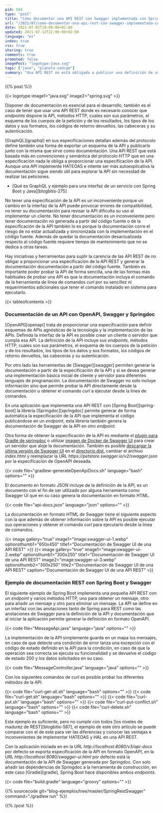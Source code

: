 ```yaml
---
pid: 584
type: "post"
title: "Cómo documentar una API REST con Swagger implementada con Spring Boot"
url: "/2021/07/como-documentar-una-api-rest-con-swagger-implementada-con-spring-boot/"
date: 2021-07-01T20:00:00+02:00
updated: 2021-07-12T22:00:00+02:00
language: "es"
index: true
rss: true
sharing: true
comments: true
promoted: false
imagePost: "logotype:java.svg"
tags: ["java", "planeta-codigo"]
summary: "Una API REST no está obligada a publicar una definición de su API, sin embargo, para quien deba usar API es muy útil disponer de su documentación para usarla correctamente y descubrir de qué _endpoints_ se compone, métodos HTTP, cuales son sus parámetros, el esquema de los cuerpos de la petición y de los resultados, los tipos de los datos y sus formatos, los códigos de retorno devueltos, las cabeceras y su autenticación. OpenAPI permite definir la interfaz de una aplicación de forma agnóstica de la tecnología y lenguaje en el que se implementa, por otro lado Swagger a partir de esa definición permite generar una interfaz HTML con su documentación. La librería Springdoc junto con Spring Boot permite generar tanto la especificación de la API como la documentación simplemente añadiendo una dependencia y varias anotaciones en la implementación de la API."
---
```


{{% post %}}

{{< logotype image1="java.svg" image2="spring.svg" >}}

Disponer de documentación es esencial para el desarrollo, también es el caso de tener que usar una API REST donde es necesario conocer que _endpoints_ dispone la API, métodos HTTP, cuales son sus parámetros, el esquema de los cuerpos de la petición y de los resultados, los tipos de los datos y sus formatos, los códigos de retorno devueltos, las cabeceras y su autenticación.

[GraphQL][graphql] en sus especificaciones detallan además del protocolo define también una forma de exportar un esquema de la API y publicarlo junto con la misma que sirve como documentación. Una API REST que está basada más en convenciones y semántica del protocolo HTTP que en una especificación nada le obliga a proporcionar una especificación de la API. Aunque una API implemente HATEOAS e intente ser más autoexplicativa la documentación sigue siendo útil para explorar la API sin necesidad de realizar las peticiones.

* [Qué es GraphQL y ejemplo para una interfaz de un servicio con Spring Boot y Java][blogbitix-275]

No tener una especificación de la API es un inconveniente porque un cambio en la interfaz de la API puede provocar errores de compatibilidad, no tener su documentación para revisar la API dificulta su uso al implementar un cliente. No tener documentación es un inconveniente pero tener documentación no generada a partir del código fuente o de la especificación de la API también lo es porque la documentación corre el riesgo de no estar actualizada y sincronizada con la implementación en el código fuente. Además de quedar la documentación desactualizada respecto al código fuente requiere tiempo de mantenimiento que no se dedica a otras tareas.

Hay iniciativas y herramientas para suplir la carencia de las API REST de no obligar a proporcionar una especificación de la API REST y generar la documentación documentación a partir del código fuente. También es importante poder probar la API de forma sencilla, una de las formas más habituales de probar una API es que la documentación incluya el comando de la herramienta de línea de comandos _curl_ por su sencillez ni requerimientos adicionales que tener el comando instalado en sistema para ejecutarlo.

{{< tableofcontents >}}

### Documentación de un API con OpenAPI, Swagger y Springdoc

[OpenAPI][openapi] trata de proporcionar una especificación para definir esquemas de APIs agnósticas de la tecnología y la implementación de las APIs. Definida la interfaz de la API es posible crear un cliente o servidor que cumpla esa API. La definición de la API incluye sus _endpoints_, métodos HTTP, cuales son sus parámetros, el esquema de los cuerpos de la petición y de los resultados, los tipos de los datos y sus formatos, los códigos de retorno devueltos, las cabeceras y su autenticación.

Por otro lado las herramientas de [Swagger][swagger] permiten generar la documentación a partir de la especificación de la API y si se desea generar una implementación básica inicial de cliente y servidor para diferentes lenguajes de programación. La documentación de Swagger no solo incluye información sino que permite probar la API directamente desde la documentación u obtener el comando _curl_ a ejecutar desde la línea de comandos.

En una aplicación que implementa una API REST con [Spring Boot][spring-boot] la librería [Springdoc][springdoc] permite generar de forma automática la especificación de la API que implementa el código publicándose en un _endpoint_, esta librería también genera la documentación de Swagger de la API en otro _endpoint_.

Otra forma de obtener la especificación de la API es mediante el [_plugin_ para Gradle de springdoc](https://github.com/springdoc/springdoc-openapi-gradle-plugin) o utilizar [imagen de Docker de Swagger UI](https://hub.docker.com/r/swaggerapi/swagger-ui) para crear un servidor que aloje la documentación. También es posible [descargar la última versión de Swagger UI](https://github.com/swagger-api/swagger-ui/releases/latest) en el [directorio dist](https://github.com/swagger-api/swagger-ui/tree/master/dist), cambiar el archivo _index.html_ y reemplazar la URL _https:\/\/petstore.swagger.io/v2/swagger.json_ por la especificación de OpenAPI deseada.

{{< code file="gradlew-generateOpenApiDocs.sh" language="bash" options="" >}}

El documento en formato JSON incluye de la definición de la API, es un documento con el fin de ser utilizado por alguna herramienta como Swagger UI que en su caso genera la documentación en formato HTML.

{{< code file="api-docs.json" language="json" options="" >}}

La documentación en formato HTML de Swagger tiene el siguiente aspecto con la que además de obtener información sobre la API es posible ejecutar sus operaciones y obtener el comando _curl_ para ejecutarlo desde la linea de comandos.

{{< image
    gallery="true"
    image1="image:swagger-ui-1.webp" optionsthumb1="650x450" title1="Documentación de Swagger UI de una API REST" >}}
{{< image
    gallery="true"
    image1="image:swagger-ui-2.webp" optionsthumb1="300x250" title1="Documentación de Swagger UI de una API REST"
    image2="image:swagger-ui-3.webp" optionsthumb2="300x250" title2="Documentación de Swagger UI de una API REST"
    caption="Documentación de Swagger UI de una API REST" >}}

### Ejemplo de documentación REST con Spring Boot y Swagger

El siguiente ejemplo de Spring Boot implementa una pequeña API REST con un _endpoint_ y varios métodos HTTP, uno para obtener un mensaje, otro para añadir un mensaje y otro para eliminar un mensaje. La API se define en un interfaz con las anotaciones tanto de Spring para REST como las anotaciones de Swagger para la definición de la API y documentación que al iniciar la aplicación permite generar la definición en formato OpenAPI.

{{< code file="MessageApi.java" language="java" options="" >}}

La implementación de la API simplemente guarda en un mapa los mensajes, en caso de que detecte una condición de error lanza una excepción con el código de estado definido en la API para la condición, en caso de que la operación sea correcta se ejecuta su funcionalidad y se devuelve el código de estado 200 y los datos solicitados en su caso.

{{< code file="MessageController.java" language="java" options="" >}}

Con los siguientes comandos de _curl_ es posible probar los diferentes métodos de la API.

{{< code file="curl-get-all.sh" language="bash" options="" >}}
{{< code file="curl-get.sh" language="bash" options="" >}}
{{< code file="curl-put.sh" language="bash" options="" >}}
{{< code file="curl-put-conflict.sh" language="bash" options="" >}}
{{< code file="curl-delete.sh" language="bash" options="" >}}

Este ejemplo es suficiente, pero no cumple con todos [los niveles de madurez de REST][blogbitix-587], el ejemplo de este otro artículo se puede comparar con el de este para ver las diferencias y conocer las ventajas e inconvenientes de implementar HATEOAS y HAL en una API REST.

Con la aplicación iniciada en en la URL _http:\/\/localhost:8080/v3/api-docs_ por defecto se exporta especificación de la API en formato OpenAPI, en la URL _http:\/\/localhost:8080/swagger-ui.html_ por defecto está la documentación de la API de Swagger generada por Springdoc. Con solo añadir las dependencias de Springdoc a la herramienta de construcción, en este caso [Gradle][gradle], Spring Boot hace disponibles ambos _endpoints_.

{{< code file="build.gradle" language="groovy" options="" >}}

{{% sourcecode git="blog-ejemplos/tree/master/SpringRestSwagger" command="./gradlew run" %}}

{{% /post %}}
